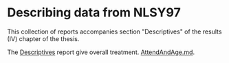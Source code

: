 
Describing data from NLSY97
========================================================

This collection of reports accompanies section "Descriptives" of the results (IV) chapter of the thesis. 

The [Descriptives](./Models/Descriptives/Descriptives.md) report give overall treatment. 
[AttendAndAge.md](./../Models/Descriptives/AttendAndAge.md).